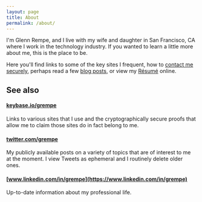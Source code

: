 ```yaml
---
layout: page
title: About
permalink: /about/
---
```


I'm Glenn Rempe, and I live with my wife and daughter in San Francisco, CA where
I work in the technology industry. If you wanted to learn a little more about
me, this is the place to be.

Here you'll find links to some of the key sites I frequent, how
to [contact me securely](/contact/), perhaps read a few [blog posts](/), or view
my [Résumé](/resume/) online.

## See also

#### [keybase.io/grempe](https://keybase.io/grempe)
Links to various sites that I use and the cryptographically
secure proofs that allow me to claim those sites do in fact belong to me.

#### [twitter.com/grempe](https://twitter.com/grempe)
My publicly available posts on a variety of topics that are
of interest to me at the moment. I view Tweets as ephemeral and I routinely
delete older ones.

#### [www.linkedin.com/in/grempe](https://www.linkedin.com/in/grempe)
Up-to-date information about my professional life.
